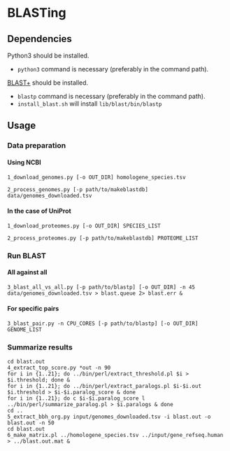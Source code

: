 # BLASTing

## Dependencies
Python3 should be installed.
- `python3` command is necessary (preferably in the command path).

[BLAST+](https://blast.ncbi.nlm.nih.gov/Blast.cgi?CMD=Web&PAGE_TYPE=BlastDocs&DOC_TYPE=Download) should be installed.
- `blastp` command is necessary (preferably in the command path).
- `install_blast.sh` will install `lib/blast/bin/blastp`

## Usage
### Data preparation
#### Using NCBI
    1_download_genomes.py [-o OUT_DIR] homologene_species.tsv

    2_process_genomes.py [-p path/to/makeblastdb] data/genomes_downloaded.tsv

#### In the case of UniProt
    1_download_proteomes.py [-o OUT_DIR] SPECIES_LIST
    
    2_process_proteomes.py [-p path/to/makeblastdb] PROTEOME_LIST

### Run BLAST
#### All against all
```
3_blast_all_vs_all.py [-p path/to/blastp] [-o OUT_DIR] -n 45 data/genomes_downloaded.tsv > blast.queue 2> blast.err &
```

#### For specific pairs
    3_blast_pair.py -n CPU_CORES [-p path/to/blastp] [-o OUT_DIR] GENOME_LIST

### Summarize results
    cd blast.out
    4_extract_top_score.py *out -n 90
    for i in {1..21}; do ../bin/perl/extract_threshold.pl $i > $i.threshold; done &
    for i in {1..21}; do ../bin/perl/extract_paralogs.pl $i-$i.out $i.threshold > $i-$i.paralog_score & done
    for i in {1..21}; do c $i-$i.paralog_score l ../bin/perl/summarize_paralog.pl > $i.paralogs & done
    cd ..
    5_extract_bbh_org.py input/genomes_downloaded.tsv -i blast.out -o blast.out -n 50
    cd blast.out
    6_make_matrix.pl ../homologene_species.tsv ../input/gene_refseq.human > ../blast.out.mat &
